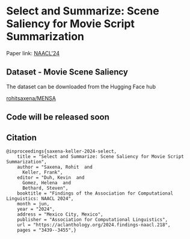 # Select and Summarize: Scene Saliency for Movie Script Summarization
Paper link: [NAACL'24](https://aclanthology.org/2024.findings-naacl.218.pdf)

## Dataset - Movie Scene Saliency

The dataset can be downloaded from the Hugging Face hub

[rohitsaxena/MENSA](https://huggingface.co/datasets/rohitsaxena/MENSA)


## Code will be released soon


## Citation

```
@inproceedings{saxena-keller-2024-select,
    title = "Select and Summarize: Scene Saliency for Movie Script Summarization",
    author = "Saxena, Rohit  and
      Keller, Frank",
    editor = "Duh, Kevin  and
      Gomez, Helena  and
      Bethard, Steven",
    booktitle = "Findings of the Association for Computational Linguistics: NAACL 2024",
    month = jun,
    year = "2024",
    address = "Mexico City, Mexico",
    publisher = "Association for Computational Linguistics",
    url = "https://aclanthology.org/2024.findings-naacl.218",
    pages = "3439--3455",}
```
